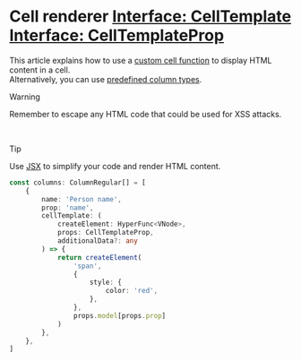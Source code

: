 # Cell renderer [<Badge type="tip">Interface: CellTemplate</Badge>](../types/Interface.CellTemplate) [<Badge type="tip">Interface: CellTemplateProp</Badge>](../types/Interface.CellTemplateProp)

This article explains how to use a [custom cell function](../types/Interface.CellTemplate) to display HTML content in a cell.
<br>Alternatively, you can use [predefined column types](../column/types.md).

> [!WARNING]
> Remember to escape any HTML code that could be used for XSS attacks.

<!--@include: ../parts/_framework.cell.md-->

<br/>

> [!TIP]
> Use [JSX](../jsx.template.md) to simplify your code and render HTML content.

```ts
const columns: ColumnRegular[] = [
    {
        name: 'Person name',
        prop: 'name',
        cellTemplate: (
            createElement: HyperFunc<VNode>,
            props: CellTemplateProp,
            additionalData?: any
        ) => {
            return createElement(
                'span',
                {
                    style: {
                        color: 'red',
                    },
                },
                props.model[props.prop]
            )
        },
    },
]
```
